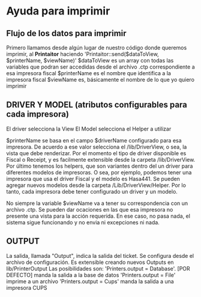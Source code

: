 # Ayuda para imprimir

## Flujo de los datos para imprimir

Primero llamamos desde algún lugar de nuestro código donde queremos imprimir, al **Printaitor** haciendo 'Printaitor::send($dataToView, $printerName, $viewName)'
$dataToView es un array con todas las variables que podran ser accedidas desde el archivo .ctp correspondiente a esa impresora fiscal
$printerName es el nombre que identifica a la impresora fiscal
$viewName es, básicamente el nombre de lo que yo quiero imprimir


## DRIVER Y MODEL (atributos configurables para cada impresora)
El driver selecciona la View
El Model selecciona el Helper a utilizar

$printerName se basa en el campo $driverName configurado para esa impresora. De acuerdo a ese valor selecciona el /lib/DriverView, o sea, la vista que debe renderizar.
Por el momento el tipo de driver disponible es Fiscal o Receipt, y es facilmente extensible desde la carpeta /lib/DriverView.
Por último tenemos los helpers, que son variantes dentro del un driver para diferentes modelos de impresoras. O sea, por ejemplo, podemos tener una impresora que usa el driver Fiscal y el modelo es Hasa441. Se pueden agregar nuevos modelos desde la carpeta /Lib/DriverView/Helper.
Por lo tanto, cada impresora debe tener configurado un driver y un modelo.


No siempre la variable $viewName va a tener su correspondencia con un archivo .ctp. Se pueden dar ocaciones en las que esa impresora no presente una vista para la acción requerida. En ese caso, no pasa nada, el sistema sigue funcionando y no envia ni excepciones ni nada.

## OUTPUT
La salida, llamada "Output", indica la salida del ticket. Se configura desde el archivo de configuración. Es extensible creando nuevos Outputs en lib/PrinterOutput
 	Las posibilidades son:
    	'Printers.output = Database'. [POR DEFECTO]  manda la salida a la base de datos
    	'Printers.output = File' imprime a un archivo
    	'Printers.output = Cups' manda la salida a una impresora CUPS
	




